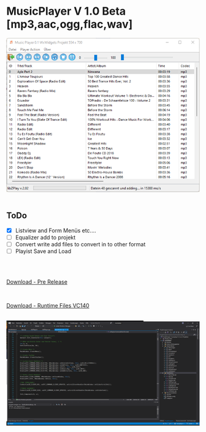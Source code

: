 # MusicPlayer V 1.0 Beta [mp3,aac,ogg,flac,wav]

<picture>
   <img alt="" src="https://github.com/thunderbird2013/musicplayer/blob/master/images/Screenshot_1.png">
</picture>

<br>
<br>

## ToDo
- [x] Listview and Form Menüs etc....
- [ ] Equalizer add to projekt
- [ ] Convert write add files to convert in to other format
- [ ] Playist Save and Load

<br>
<br>

[Download - Pre Release](https://github.com/thunderbird2013/musicplayer/releases)

<br>

[Download - Runtime Files VC140](https://github.com/thunderbird2013/musicplayer/blob/master/Runtime/VC_redist.x86.exe)

<br>

<picture> 
   <img alt="" src="https://github.com/thunderbird2013/musicplayer/blob/master/images/Screenshot_2.png">
</picture>


